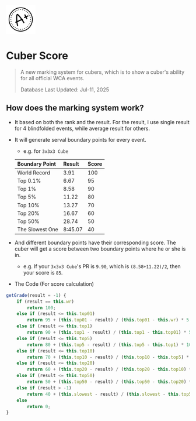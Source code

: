 <img src='./web_icons/grade.png'>

# Cuber Score

> A new marking system for cubers, which is to show a cuber's ability for all official WCA events.
>
> Database Last Updated: Jul-11, 2025
> 

## How does the marking system work?
- It based on both the rank and the result. For the result, I use single result for 4 blindfolded events, while average result for others.
- It will generate serval boundary points for every event.
  - e.g. for `3x3x3 Cube`
  
  | Boundary Point  | Result   | Score |
  |-----------------|----------|-------|
  | World Record    | 3.91     | 100   |
  | Top 0.1%        | 6.67     | 95    |
  | Top 1%          | 8.58     | 90    |
  | Top 5%          | 11.22    | 80    |
  | Top 10%         | 13.27    | 70    |
  | Top 20%         | 16.67    | 60    |
  | Top 50%         | 28.74    | 50    |
  | The Slowest One | 8:45.07  | 40    |
- And different boundary points have their corresponding score. The cuber will get a score between two boundary points where he or she is in.
  - e.g. If your `3x3x3 Cube`'s PR is `9.90`, which is `(8.58+11.22)/2`, then your score is `85`.
- The Code (For score calculation)
```js
getGrade(result = -1) {
    if (result == this.wr)
        return 100;
    else if (result <= this.top01)
        return 95 + (this.top01 - result) / (this.top01 - this.wr) * 5;
    else if (result <= this.top1)
        return 90 + (this.top1 - result) / (this.top1 - this.top01) * 5;
    else if (result <= this.top5)
        return 80 + (this.top5 - result) / (this.top5 - this.top1) * 10;
    else if (result <= this.top10)
        return 70 + (this.top10 - result) / (this.top10 - this.top5) * 10;
    else if (result <= this.top20)
        return 60 + (this.top20 - result) / (this.top20 - this.top10) * 10;
    else if (result <= this.top50)
        return 50 + (this.top50 - result) / (this.top50 - this.top20) * 10;
    else if (result > -1)
        return 40 + (this.slowest - result) / (this.slowest - this.top50) * 10;
    else
        return 0;
}
```
